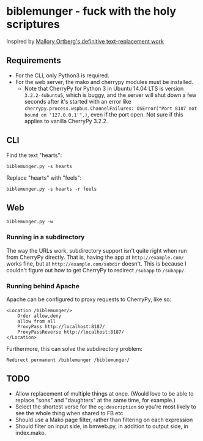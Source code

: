 # biblemunger - fuck with the holy scriptures

Inspired by [Mallory Ortberg's definitive text-replacement work](http://the-toast.net/tag/bible-verses/)

## Requirements

- For the CLI, only Python3 is required.
- For the web server, the mako and cherrypy modules must be installed. 
  - Note that CherryPy for Python 3 in Ubuntu 14.04 LTS is version
    `3.2.2-4ubuntu5`, which is buggy, and the server will shut down a
    few seconds after it's started with an error like
    `cherrypy.process.wspbus.ChannelFailures: OSError("Port 8187 not
    bound on '127.0.0.1'",)`, even if the port open. Not sure if this
    applies to vanilla CherryPy 3.2.2.

## CLI

Find the text "hearts": 

    biblemunger.py -s hearts

Replace "hearts" with "feels":

    biblemunger.py -s hearts -r feels

## Web

    biblemunger.py -w

### Running in a subdirectory

The way the URLs work, subdirectory support isn't quite right when run from CherryPy directly. That is, having the app at `http://example.com/` works fine, but at `http://example.com/subdir` doesn't. This is because I couldn't figure out how to get CherryPy to redirect `/subapp` to `/subapp/`. 

### Running behind Apache

Apache can be configured to proxy requests to CherryPy, like so: 

    <Location /biblemunger/>
        Order allow,deny
        allow from all
        ProxyPass http://localhost:8187/
        ProxyPassReverse http://localhost:8187/
    </Location>

Furthermore, this can solve the subdirectory problem:

    Redirect permanent /biblemunger /biblemunger/

## TODO

- Allow replacement of multiple things at once.
  (Would love to be able to replace "sons" and "daughters" at the same time, for example.)
- Select the shortest verse for the `og:description` so you're most likely to see the whole thing when shared to FB etc
- Should use a Mako page filter, rather than filtering on each expression
- Should filter on input side, in bmweb.py, in addition to output side, in index.mako. 
